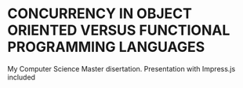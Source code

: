 # CONCURRENCY IN OBJECT ORIENTED VERSUS FUNCTIONAL PROGRAMMING LANGUAGES

My Computer Science Master disertation. Presentation with Impress.js included
